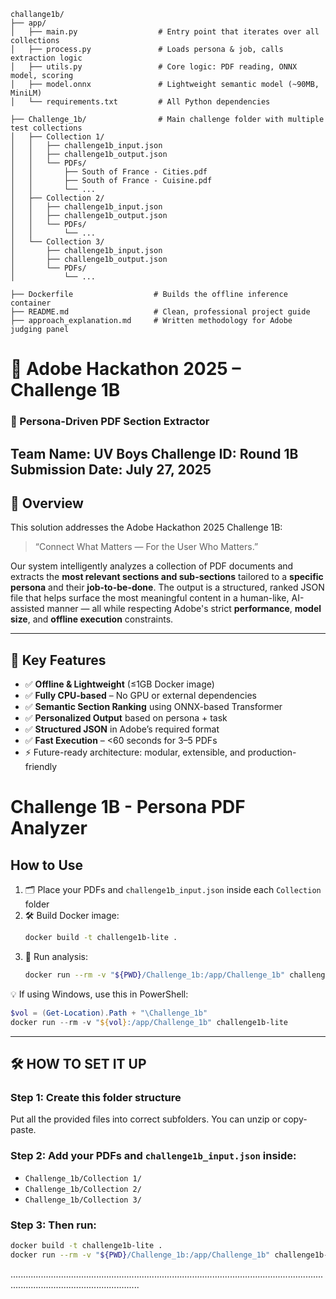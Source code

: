 ```text
challange1b/
├── app/
│   ├── main.py                  # Entry point that iterates over all collections
│   ├── process.py               # Loads persona & job, calls extraction logic
│   ├── utils.py                 # Core logic: PDF reading, ONNX model, scoring
│   ├── model.onnx               # Lightweight semantic model (~90MB, MiniLM)
│   └── requirements.txt         # All Python dependencies

├── Challenge_1b/                # Main challenge folder with multiple test collections
│   ├── Collection 1/
│   │   ├── challenge1b_input.json
│   │   ├── challenge1b_output.json
│   │   └── PDFs/
│   │       ├── South of France - Cities.pdf
│   │       ├── South of France - Cuisine.pdf
│   │       └── ...
│   ├── Collection 2/
│   │   ├── challenge1b_input.json
│   │   ├── challenge1b_output.json
│   │   └── PDFs/
│   │       └── ...
│   └── Collection 3/
│       ├── challenge1b_input.json
│       ├── challenge1b_output.json
│       └── PDFs/
│           └── ...

├── Dockerfile                  # Builds the offline inference container
├── README.md                   # Clean, professional project guide
├── approach_explanation.md     # Written methodology for Adobe judging panel
```


# 📘 Adobe Hackathon 2025 – Challenge 1B  
### 🚀 Persona-Driven PDF Section Extractor  
**Team Name**: UV Boys 
**Challenge ID**: Round 1B  
**Submission Date**: July 27, 2025  
---
## 🧠 Overview

This solution addresses the Adobe Hackathon 2025 Challenge 1B:  
> “Connect What Matters — For the User Who Matters.”

Our system intelligently analyzes a collection of PDF documents and extracts the **most relevant sections and sub-sections** tailored to a **specific persona** and their **job-to-be-done**. The output is a structured, ranked JSON file that helps surface the most meaningful content in a human-like, AI-assisted manner — all while respecting Adobe's strict **performance**, **model size**, and **offline execution** constraints.

---

## 🔧 Key Features

- ✅ **Offline & Lightweight** (≤1GB Docker image)
- ✅ **Fully CPU-based** – No GPU or external dependencies
- ✅ **Semantic Section Ranking** using ONNX-based Transformer
- ✅ **Personalized Output** based on persona + task
- ✅ **Structured JSON** in Adobe’s required format
- ✅ **Fast Execution** – <60 seconds for 3–5 PDFs
- ⚡ Future-ready architecture: modular, extensible, and production-friendly
# Challenge 1B - Persona PDF Analyzer

## How to Use

1. 🗂️ Place your PDFs and `challenge1b_input.json` inside each `Collection` folder  
2. 🛠️ Build Docker image:
   ```bash
   docker build -t challenge1b-lite .
   ```
3. 🚀 Run analysis:
   ```bash
   docker run --rm -v "${PWD}/Challenge_1b:/app/Challenge_1b" challenge1b-lite
   ```

💡 If using Windows, use this in PowerShell:

```powershell
$vol = (Get-Location).Path + "\Challenge_1b"
docker run --rm -v "${vol}:/app/Challenge_1b" challenge1b-lite
```

---

## 🛠️ HOW TO SET IT UP

### Step 1: Create this folder structure
Put all the provided files into correct subfolders. You can unzip or copy-paste.

### Step 2: Add your PDFs and `challenge1b_input.json` inside:
- `Challenge_1b/Collection 1/`
- `Challenge_1b/Collection 2/`
- `Challenge_1b/Collection 3/`

### Step 3: Then run:
```bash
docker build -t challenge1b-lite .
docker run --rm -v "${PWD}/Challenge_1b:/app/Challenge_1b" challenge1b-lite
```
...............................................................................................................................................................................
